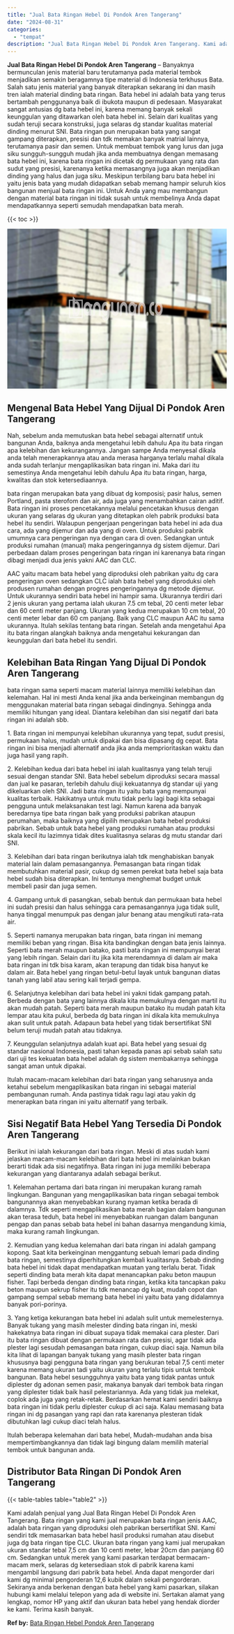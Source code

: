 ```yaml
---
title: "Jual Bata Ringan Hebel Di Pondok Aren Tangerang"
date: "2024-08-31"
categories: 
  - "tempat"
description: "Jual Bata Ringan Hebel Di Pondok Aren Tangerang. Kami adalah penjual yang Jual Bata Ringan Hebel Di Pondok Aren Tangerang. Bata ringan yang kami jual merupak..."
---
```


**Jual Bata Ringan Hebel Di Pondok Aren Tangerang** – Banyaknya bermunculan jenis material baru terutamanya pada material tembok menjadikan semakin beragamnya tipe material di Indonesia terkhusus Bata. Salah satu jenis material yang banyak diterapkan sekarang ini dan masih tren ialah material dinding bata ringan. Bata hebel ini adalah bata yang terus bertambah penggunanya baik di ibukota maupun di pedesaan. Masyarakat sangat antusias dg bata hebel ini, karena memang banyak sekali keunggulan yang ditawarkan oleh bata hebel ini. Selain dari kualitas yang sudah teruji secara konstruksi, juga selaras dg standar kualitas material dinding menurut SNI. Bata ringan pun merupakan bata yang sangat gampang diterapkan, presisi dan tdk memakan banyak matrial lainnya, terutamanya pasir dan semen. Untuk membuat tembok yang lurus dan juga siku sungguh-sungguh mudah jika anda membuatnya dengan memasang bata hebel ini, karena bata ringan ini dicetak dg permukaan yang rata dan sudut yang presisi, karenanya ketika memasangnya juga akan menjadikan dinding yang halus dan juga siku. Meskipun terbilang baru bata hebel ini yaitu jenis bata yang mudah didapatkan sebab memang hampir seluruh kios bangunan menjual bata ringan ini. Untuk Anda yang mau membangun dengan material bata ringan ini tidak susah untuk membelinya Anda dapat mendapatkannya seperti semudah mendapatkan bata merah.

{{< toc >}}

![Jual Bata Ringan Hebel Di Pondok Aren Tangerang](/images/jual-hebel-murah-03.png)

## Mengenal Bata Hebel Yang Dijual Di Pondok Aren Tangerang

Nah, sebelum anda memutuskan bata hebel sebagai alternatif untuk bangunan Anda, baiknya anda mengetahui lebih dahulu Apa itu bata ringan apa kelebihan dan kekurangannya. Jangan sampe Anda menyesal dikala anda telah menerapkannya atau anda merasa harganya terlalu mahal dikala anda sudah terlanjur mengaplikasikan bata ringan ini. Maka dari itu semestinya Anda mengetahui lebih dahulu Apa itu bata ringan, harga, kwalitas dan stok ketersediaannya.

bata ringan merupakan bata yang dibuat dg komposisi; pasir halus, semen Portland, pasta sterofom dan air, ada juga yang menambahkan cairan aditif. Bata ringan ini proses pencetakannya melalui pencetakan khusus dengan ukuran yang selaras dg ukuran yang ditetapkan oleh pabrik produksi bata hebel itu sendiri. Walaupun pengerjaan pengeringan bata hebel ini ada dua cara, ada yang dijemur dan ada yang di oven. Untuk produksi pabrik umumnya cara pengeringan nya dengan cara di oven. Sedangkan untuk produksi rumahan (manual) maka pengeringannya dg sistem dijemur. Dari perbedaan dalam proses pengeringan bata ringan ini karenanya bata ringan dibagi menjadi dua jenis yakni AAC dan CLC.

AAC yaitu macam bata hebel yang diproduksi oleh pabrikan yaitu dg cara pengeringan oven sedangkan CLC ialah bata hebel yang diproduksi oleh produsen rumahan dengan progres pengeringannya dg metode dijemur. Untuk ukurannya sendiri bata hebel ini hampir sama. Ukurannya terdiri dari 2 jenis ukuran yang pertama ialah ukuran 7.5 cm tebal, 20 centi meter lebar dan 60 centi meter panjang. Ukuran yang kedua merupakan 10 cm tebal, 20 centi meter lebar dan 60 cm panjang. Baik yang CLC maupun AAC itu sama ukurannya. Itulah sekilas tentang bata ringan. Setelah anda mengetahui Apa itu bata ringan alangkah baiknya anda mengetahui kekurangan dan keunggulan dari bata hebel itu sendiri.

## Kelebihan Bata Ringan Yang Dijual Di Pondok Aren Tangerang

bata ringan sama seperti macam material lainnya memiliki kelebihan dan kelemahan. Hal ini mesti Anda kenal jika anda berkeinginan membangun dg menggunakan material bata ringan sebagai dindingnya. Sehingga anda memiliki hitungan yang ideal. Diantara kelebihan dan sisi negatif dari bata ringan ini adalah sbb.

1\. Bata ringan ini mempunyai kelebihan ukurannya yang tepat, sudut presisi, permukaan halus, mudah untuk dipakai dan bisa dipasang dg cepat. Bata ringan ini bisa menjadi alternatif anda jika anda memprioritaskan waktu dan juga hasil yang rapih.

2\. Kelebihan kedua dari bata hebel ini ialah kualitasnya yang telah teruji sesuai dengan standar SNI. Bata hebel sebelum diproduksi secara massal dan jual ke pasaran, terlebih dahulu diuji kekuatannya dg standar uji yang dikeluarkan oleh SNI. Jadi bata ringan itu yaitu bata yang mempunyai kualitas terbaik. Hakikatnya untuk mutu tidak perlu lagi bagi kita sebagai pengguna untuk melaksanakan test lagi. Namun karena ada banyak beredarnya tipe bata ringan baik yang produksi pabrikan ataupun perumahan, maka baiknya yang dipilih merupakan bata hebel produksi pabrikan. Sebab untuk bata hebel yang produksi rumahan atau produksi skala kecil itu lazimnya tidak dites kualitasnya selaras dg mutu standar dari SNI.

3\. Kelebihan dari bata ringan berikutnya ialah tdk menghabiskan banyak material lain dalam pemasangannya. Pemasangan bata ringan tidak membutuhkan material pasir, cukup dg semen perekat bata hebel saja bata hebel sudah bisa diterapkan. Ini tentunya menghemat budget untuk membeli pasir dan juga semen.

4\. Gampang untuk di pasangkan, sebab bentuk dan permukaan bata hebel ini sudah presisi dan halus sehingga cara pemasangannya juga tidak sulit, hanya tinggal menumpuk pas dengan jalur benang atau mengikuti rata-rata air.

5\. Seperti namanya merupakan bata ringan, bata ringan ini memang memiliki beban yang ringan. Bisa kita bandingkan dengan bata jenis lainnya. Seperti bata merah maupun batako, pasti bata ringan ini mempunyai berat yang lebih ringan. Selain dari itu jika kita merendamnya di dalam air maka bata ringan ini tdk bisa karam, akan terapung dan tidak bisa hanyut ke dalam air. Bata hebel yang ringan betul-betul layak untuk bangunan diatas tanah yang labil atau sering kali terjadi gempa.

6\. Selanjutnya kelebihan dari bata hebel ini yakni tidak gampang patah. Berbeda dengan bata yang lainnya dikala kita memukulnya dengan martil itu akan mudah patah. Seperti bata merah maupun batako itu mudah patah kita lempar atau kita pukul, berbeda dg bata ringan ini dikala kita memukulnya akan sulit untuk patah. Adapaun bata hebel yang tidak bersertifikat SNI belum teruji mudah patah atau tidaknya.

7\. Keunggulan selanjutnya adalah kuat api. Bata hebel yang sesuai dg standar nasional Indonesia, pasti tahan kepada panas api sebab salah satu dari uji tes kekuatan bata hebel adalah dg sistem membakarnya sehingga sangat aman untuk dipakai.

Itulah macam-macam kelebihan dari bata ringan yang seharusnya anda ketahui sebelum mengaplikasikan bata ringan ini sebagai material pembangunan rumah. Anda pastinya tidak ragu lagi atau yakin dg menerapkan bata ringan ini yaitu alternatif yang terbaik.

## Sisi Negatif Bata Hebel Yang Tersedia Di Pondok Aren Tangerang

Berikut ini ialah kekurangan dari bata ringan. Meski di atas sudah kami jelaskan macam-macam kelebihan dari bata hebel ini melainkan bukan berarti tidak ada sisi negatifnya. Bata ringan ini juga memiliki beberapa kekurangan yang diantaranya adalah sebagai berikut.

1\. Kelemahan pertama dari bata ringan ini merupakan kurang ramah lingkungan. Bangunan yang mengaplikasikan bata ringan sebagai tembok bangunannya akan menyebabkan kurang nyaman ketika berada di dalamnya. Tdk seperti mengaplikasikan bata merah bagian dalam bangunan akan terasa teduh, bata hebel ini menyebabkan ruangan dalam bangunan pengap dan panas sebab bata hebel ini bahan dasarnya mengandung kimia, maka kurang ramah lingkungan.

2\. Kemudian yang kedua kelemahan dari bata ringan ini adalah gampang kopong. Saat kita berkeinginan menggantung sebuah lemari pada dinding bata ringan, semestinya diperhitungkan kembali kualitasnya. Sebab dinding bata hebel ini tidak dapat mendapatkan muatan yang terlalu berat. Tidak seperti dinding bata merah kita dapat menancapkan paku beton maupun fisher. Tapi berbeda dengan dinding bata ringan, ketika kita tancapkan paku beton maupun sekrup fisher itu tdk menancap dg kuat, mudah copot dan gampang sempal sebab memang bata hebel ini yaitu bata yang didalamnya banyak pori-porinya.

3\. Yang ketiga kekurangan bata hebel ini adalah sulit untuk memelesternya. Banyak tukang yang masih melester dinding bata ringan ini, meski hakekatnya bata ringan ini dibuat supaya tidak memakai cara plester. Dari itu bata ringan dibuat dengan permukaan rata dan presisi, agar tidak ada plester lagi sesudah pemasangan bata ringan, cukup diaci saja. Namun bila kita lihat di lapangan banyak tukang yang masih plester bata ringan khususnya bagi pengguna bata ringan yang berukuran tebal 7,5 centi meter karena memang ukuran tadi yaitu ukuran yang terlalu tipis untuk tembok bangunan. Bata hebel sesungguhnya yaitu bata yang tidak pantas untuk diplester dg adonan semen pasir, makanya banyak dari tembok bata ringan yang diplester tidak baik hasil pelestariannya. Ada yang tidak jua melekat, coplok ada juga yang retak-retak. Berdasarkan hemat kami sendiri baiknya bata ringan ini tidak perlu diplester cukup di aci saja. Kalau memasang bata ringan ini dg pasangan yang rapi dan rata karenanya plesteran tidak dibutuhkan lagi cukup diaci telah halus.

Itulah beberapa kelemahan dari bata hebel, Mudah-mudahan anda bisa mempertimbangkannya dan tidak lagi bingung dalam memilih material tembok untuk bangunan anda.

## Distributor Bata Ringan Di Pondok Aren Tangerang

{{< table-tables table="table2" >}}

Kami adalah penjual yang Jual Bata Ringan Hebel Di Pondok Aren Tangerang. Bata ringan yang kami jual merupakan bata ringan jenis AAC, adalah bata ringan yang diproduksi oleh pabrikan bersertifikat SNI. Kami sendiri tdk memasarkan bata hebel hasil produksi rumahan atau disebut juga dg bata ringan tipe CLC. Ukuran bata ringan yang kami jual merupakan ukuran standar tebal 7,5 cm dan 10 centi meter, lebar 20cm dan panjang 60 cm. Sedangkan untuk merek yang kami pasarkan terdapat bermacam-macam merk, selaras dg ketersediaan stok di pabrik karena kami mengambil langsung dari pabrik bata hebel. Anda dapat mengorder dari kami dg minimal pengorderan 12,6 kubik dalam sekali pengorderan. Sekiranya anda berkenan dengan bata hebel yang kami pasarkan, silakan hubungi kami melalui telepon yang ada di website ini. Sertakan alamat yang lengkap, nomor HP yang aktif dan ukuran bata hebel yang hendak diorder ke kami. Terima kasih banyak.

**Ref by:** [Bata Ringan Hebel Pondok Aren Tangerang](https://id.wikipedia.org/wiki/Bata)
